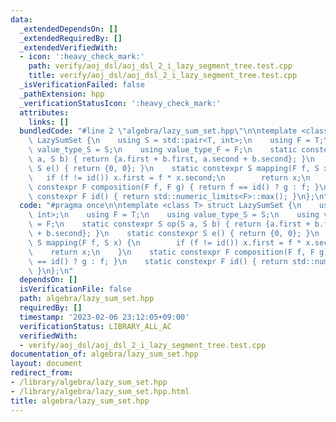 ```yaml
---
data:
  _extendedDependsOn: []
  _extendedRequiredBy: []
  _extendedVerifiedWith:
  - icon: ':heavy_check_mark:'
    path: verify/aoj_dsl/aoj_dsl_2_i_lazy_segment_tree.test.cpp
    title: verify/aoj_dsl/aoj_dsl_2_i_lazy_segment_tree.test.cpp
  _isVerificationFailed: false
  _pathExtension: hpp
  _verificationStatusIcon: ':heavy_check_mark:'
  attributes:
    links: []
  bundledCode: "#line 2 \"algebra/lazy_sum_set.hpp\"\n\ntemplate <class T> struct\
    \ LazySumSet {\n    using S = std::pair<T, int>;\n    using F = T;\n    using\
    \ value_type_S = S;\n    using value_type_F = F;\n    static constexpr S op(S\
    \ a, S b) { return {a.first + b.first, a.second + b.second}; }\n    static constexpr\
    \ S e() { return {0, 0}; }\n    static constexpr S mapping(F f, S x) {\n     \
    \   if (f != id()) x.first = f * x.second;\n        return x;\n    }\n    static\
    \ constexpr F composition(F f, F g) { return f == id() ? g : f; }\n    static\
    \ constexpr F id() { return std::numeric_limits<F>::max(); }\n};\n"
  code: "#pragma once\n\ntemplate <class T> struct LazySumSet {\n    using S = std::pair<T,\
    \ int>;\n    using F = T;\n    using value_type_S = S;\n    using value_type_F\
    \ = F;\n    static constexpr S op(S a, S b) { return {a.first + b.first, a.second\
    \ + b.second}; }\n    static constexpr S e() { return {0, 0}; }\n    static constexpr\
    \ S mapping(F f, S x) {\n        if (f != id()) x.first = f * x.second;\n    \
    \    return x;\n    }\n    static constexpr F composition(F f, F g) { return f\
    \ == id() ? g : f; }\n    static constexpr F id() { return std::numeric_limits<F>::max();\
    \ }\n};\n"
  dependsOn: []
  isVerificationFile: false
  path: algebra/lazy_sum_set.hpp
  requiredBy: []
  timestamp: '2023-02-06 23:12:05+09:00'
  verificationStatus: LIBRARY_ALL_AC
  verifiedWith:
  - verify/aoj_dsl/aoj_dsl_2_i_lazy_segment_tree.test.cpp
documentation_of: algebra/lazy_sum_set.hpp
layout: document
redirect_from:
- /library/algebra/lazy_sum_set.hpp
- /library/algebra/lazy_sum_set.hpp.html
title: algebra/lazy_sum_set.hpp
---
```

